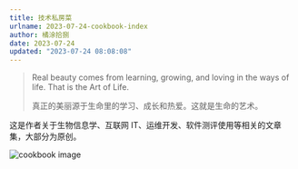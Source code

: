 ```yaml
---
title: 技术私房菜
urlname: 2023-07-24-cookbook-index
author: 橘涂拾捌
date: 2023-07-24
updated: "2023-07-24 08:08:08"
---
```


> Real beauty comes from learning, growing, and loving in the ways of life. That is the Art of Life.
>
> 真正的美丽源于生命里的学习、成长和热爱。这就是生命的艺术。

这是作者关于生物信息学、互联网 IT、运维开发、软件测评使用等相关的文章集，大部分为原创。

![cookbook image](https://shub-1251708715.cos.ap-guangzhou.myqcloud.com/mkdocs/yq-cookbook-cover.jpg)
